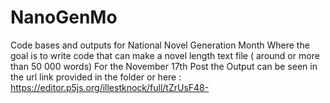 # NanoGenMo
Code bases and outputs for National Novel Generation Month
Where the goal is to write code that can make a novel length text file ( around or more than 50 000 words)
For the November 17th Post the Output can be seen in the url link provided in the folder or here : https://editor.p5js.org/illestknock/full/tZrUsF48-
